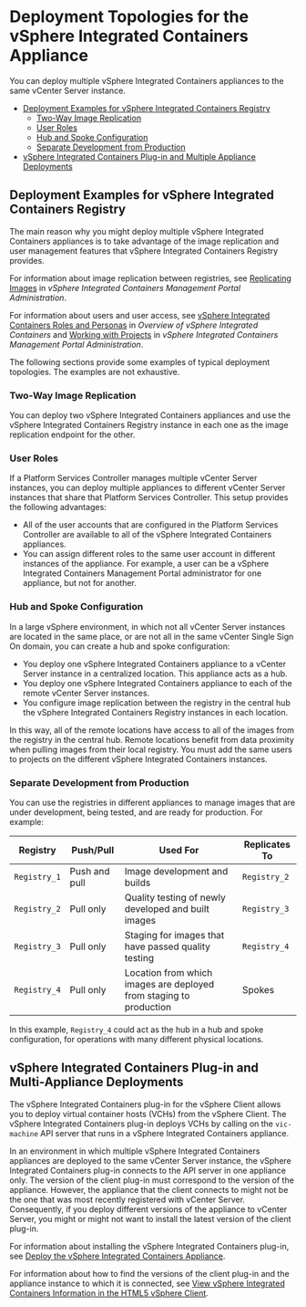 # Deployment Topologies for the vSphere Integrated Containers Appliance #

You can deploy multiple vSphere Integrated Containers appliances to the same vCenter Server instance. 

- [Deployment Examples for vSphere Integrated Containers Registry](#examples)
  - [Two-Way Image Replication](#replication) 
  - [User Roles](#roles)
  - [Hub and Spoke Configuration](#hub)
  - [Separate Development from Production](#dev-prod)
- [vSphere Integrated Containers Plug-in and Multiple Appliance Deployments](#client) 

## Deployment Examples for vSphere Integrated Containers Registry <a id="examples"></a>

The main reason why you might deploy multiple vSphere Integrated Containers appliances is to take advantage of the image replication and user management features that vSphere Integrated Containers Registry provides.

For information about image replication between registries, see [Replicating Images](../vic_cloud_admin/replicating_images.md) in *vSphere Integrated Containers Management Portal Administration*.

For information about users and user access, see [vSphere Integrated Containers Roles and Personas](../vic_overview/roles_and_personas.md)  in *Overview of vSphere Integrated Containers* and [Working with Projects](../vic_cloud_admin/working_with_projects.md) in *vSphere Integrated Containers Management Portal Administration*.

The following sections provide some examples of typical deployment topologies. The examples are not exhaustive. 

### Two-Way Image Replication <a id="replication"></a>

You can deploy two vSphere Integrated Containers appliances and use the vSphere Integrated Containers Registry instance in each one as the image replication endpoint for the other. 

### User Roles <a id="roles"></a>

If a Platform Services Controller manages multiple vCenter Server instances, you can deploy multiple appliances to different vCenter Server instances that share that Platform Services Controller. This setup provides the following advantages:

- All of the user accounts that are configured in the Platform Services Controller are available to all of the vSphere Integrated Containers appliances. 
- You can assign different roles to the same user account in different instances of the appliance. For example, a user can be a vSphere Integrated Containers Management Portal administrator for one appliance, but not for another.

### Hub and Spoke Configuration <a id="hub"></a>

In a large vSphere environment, in which not all vCenter Server instances are located in the same place, or are not all in the same vCenter Single Sign On domain, you can create a hub and spoke configuration: 

- You deploy one vSphere Integrated Containers appliance to a vCenter Server instance in a centralized location. This appliance acts as a hub. 
- You deploy one vSphere Integrated Containers appliance to each of the remote vCenter Server instances.
- You configure image replication between the registry in the central hub the vSphere Integrated Containers Registry instances in each location.

In this way, all of the remote locations have access to all of the images from the registry in the central hub. Remote locations benefit from data proximity when pulling images from their local registry. You must add the same users to projects on the different vSphere Integrated Containers instances.

### Separate Development from Production <a id="dev-prod"></a>

You can use the registries in different appliances to manage images that are under development, being tested, and are ready for production. For example:

|**Registry**|**Push/Pull**|**Used For**|**Replicates To**|
|---|---|---|---|
|`Registry_1`|Push and pull|Image development and builds|`Registry_2`|
|`Registry_2`|Pull only|Quality testing of newly developed and built images|`Registry_3`|
|`Registry_3`|Pull only|Staging for images that have passed quality testing|`Registry_4`|
|`Registry_4`|Pull only|Location from which images are deployed from staging to production|Spokes|

In this example, `Registry_4` could act as the hub in a hub and spoke configuration, for operations with many different physical locations.

## vSphere Integrated Containers Plug-in and Multi-Appliance Deployments <a id="client"></a>

The vSphere Integrated Containers plug-in for the vSphere Client allows you to deploy virtual container hosts (VCHs) from the vSphere Client. The vSphere Integrated Containers plug-in deploys VCHs by calling on the `vic-machine` API server that runs in a vSphere Integrated Containers appliance.

In an environment in which multiple vSphere Integrated Containers appliances are deployed to the same vCenter Server instance, the vSphere Integrated Containers plug-in connects to the API server in one appliance only. The version of the client plug-in must correspond to the version of the appliance. However, the appliance that the client connects to might not be the one that was most recently registered with vCenter Server. Consequently, if you deploy different versions of the appliance to vCenter Server, you might or might not want to install the latest version of the client plug-in.

For information about installing the vSphere Integrated Containers plug-in, see [Deploy the vSphere Integrated Containers Appliance](../vic_vsphere_admin/deploy_vic_appliance.md).

For information about how to find the versions of the client plug-in and the appliance instance to which it is connected, see [View vSphere Integrated Containers Information in the HTML5 vSphere Client](../vic_vsphere_admin/access_h5_ui.md). 